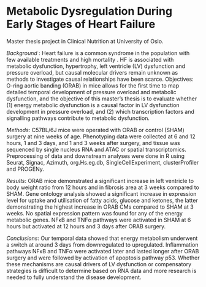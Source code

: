 # Metabolic Dysregulation During Early Stages of Heart Failure

Master thesis project in Clinical Nutrition at University of Oslo. 

*Background* : Heart failure is a common syndrome in the population with few available treatments and high mortality . HF is associated with metabolic dysfunction, hypertrophy, left ventricle (LV) dysfunction and pressure overload, but causal molecular drivers remain unknown as methods to investigate causal relationships have been scarce.
Objectives: O-ring aortic banding (ORAB) in mice allows for the first time to map detailed temporal development of pressure overload and metabolic dysfunction, and the objective of this master’s thesis is to evaluate whether (1) energy metabolic dysfunction is a causal factor in LV dysfunction development in pressure overload, and (2) which transcription factors and signalling pathways contribute to metabolic dysfunction. 

*Methods*: C57BL/6J mice were operated with ORAB or control (SHAM) surgery at nine weeks of age. Phenotyping data were collected at 6 and 12 hours, 1 and 3 days, and 1 and 3 weeks after surgery, and tissue was sequenced by single nucleus RNA and ATAC or spatial transcriptomics. Preprocessing of data and downstream analyses were done in R using Seurat, Signac, Azimuth, org.Hs.eg.db, SingleCellExperiment, clusterProfiler and PROGENy.

*Results*: ORAB mice demonstrated a significant increase in left ventricle to body weight ratio from 12 hours and in fibrosis area at 3 weeks compared to SHAM. Gene ontology analysis showed a significant increase in expression level for uptake and utilisation of fatty acids, glucose and ketones, the latter demonstrating the highest increase in ORAB CMs compared to SHAM at 3 weeks. No spatial expression pattern was found for any of the energy metabolic genes. NFκB and TNFα pathways were activated in SHAM at 6 hours but activated at 12 hours and 3 days after ORAB surgery. 

*Conclusions*: Our temporal data showed that energy metabolism underwent a switch at around 3 days from downregulated to upregulated. Inflammation pathways NFκB and TNFα were activated later and lasted longer after ORAB surgery and were followed by activation of apoptosis pathway p53. Whether these mechanisms are causal drivers of LV dysfunction or compensatory strategies is difficult to determine based on RNA data and more research is needed to fully understand the disease development.


